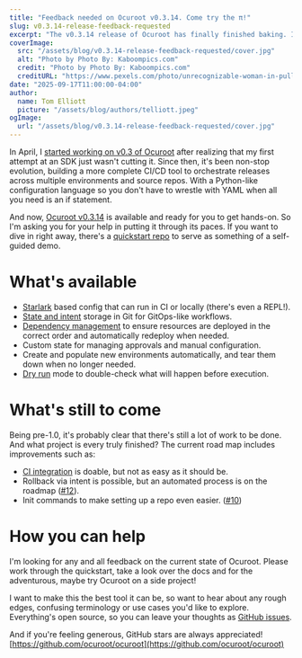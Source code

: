 ```yaml
---
title: "Feedback needed on Ocuroot v0.3.14. Come try the π!"
slug: v0.3.14-release-feedback-requested
excerpt: "The v0.3.14 release of Ocuroot has finally finished baking. I'd love you to give it a try and share your thoughts."
coverImage:
  src: "/assets/blog/v0.3.14-release-feedback-requested/cover.jpg"
  alt: "Photo by Photo By: Kaboompics.com"
  credit: "Photo by Photo By: Kaboompics.com"
  creditURL: "https://www.pexels.com/photo/unrecognizable-woman-in-pullover-eating-apple-pie-5426884/"
date: "2025-09-17T11:00:00-04:00"
author:
  name: Tom Elliott
  picture: "/assets/blog/authors/telliott.jpeg"
ogImage:
  url: "/assets/blog/v0.3.14-release-feedback-requested/cover.jpg"
---
```


In April, I [started working on v0.3 of Ocuroot](/blog/ocuroot-sdk-v0-3-canaries/) after realizing that my first attempt at an SDK just wasn't cutting it. Since then, it's been non-stop evolution, building a more complete CI/CD tool to orchestrate
releases across multiple environments and source repos. With a Python-like configuration language so you don't have to wrestle
with YAML when all you need is an if statement.

And now, [Ocuroot v0.3.14](https://github.com/ocuroot/ocuroot/releases/tag/v0.3.14) is available and ready for you to get hands-on. So I'm asking you for your help in putting it through its paces. If you want to dive in right away, there's a [quickstart repo](https://github.com/ocuroot/quickstart) to serve as something of a self-guided demo.

# What's available

* [Starlark](https://bazel.build/rules/language) based config that can run in CI or locally (there's even a REPL!).
* [State and intent](/docs/usage/state/) storage in Git for GitOps-like workflows.
* [Dependency management](/docs/usage/dependencies/) to ensure resources are deployed in the correct order and automatically redeploy when needed.
* Custom state for managing approvals and manual configuration.
* Create and populate new environments automatically, and tear them down when no longer needed.
* [Dry run](https://www.ocuroot.com/docs/reference/cli/work/) mode to double-check what will happen before execution.

# What's still to come

Being pre-1.0, it's probably clear that there's still a lot of work to be done. And what project is every truly finished?
The current road map includes improvements such as:

* [CI integration](/docs/usage/ci-integration/) is doable, but not as easy as it should be.
* Rollback via intent is possible, but an automated process is on the roadmap ([#12](https://github.com/ocuroot/ocuroot/issues/12)).
* Init commands to make setting up a repo even easier. ([#10](https://github.com/ocuroot/ocuroot/issues/10))

# How you can help

I'm looking for any and all feedback on the current state of Ocuroot. Please work through the quickstart, take a look over
the docs and for the adventurous, maybe try Ocuroot on a side project!

I want to make this the best tool it can be, so want to hear about any rough edges, confusing terminology or use cases
you'd like to explore. Everything's open source, so you can leave your thoughts as [GitHub issues](https://github.com/ocuroot/ocuroot/issues).

And if you're feeling generous, GitHub stars are always appreciated! [https://github.com/ocuroot/ocuroot](https://github.com/ocuroot/ocuroot)